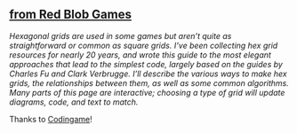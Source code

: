 ## [from Red Blob Games](http://www.redblobgames.com/grids/hexagons/)

_Hexagonal grids are used in some games but aren’t quite as straightforward or common as square grids. I’ve been collecting hex grid resources for nearly 20 years, and wrote this guide to the most elegant approaches that lead to the simplest code, largely based on the guides by Charles Fu and Clark Verbrugge. I’ll describe the various ways to make hex grids, the relationships between them, as well as some common algorithms. Many parts of this page are interactive; choosing a type of grid will update diagrams, code, and text to match._

Thanks to [Codingame](https://www.codingame.com)!